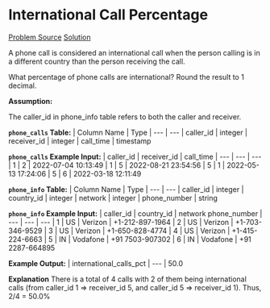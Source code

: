 # International Call Percentage

[Problem Source](https://datalemur.com/questions/international-call-percentage)
[Solution](solutions\017_international_call_percentage.sql)

A phone call is considered an international call when the person calling is in a different country than the person receiving the call.

What percentage of phone calls are international? Round the result to 1 decimal.

**Assumption:**

The caller_id in phone_info table refers to both the caller and receiver.

**`phone_calls` Table:**
| Column Name | Type
| --- | ---
| caller_id | integer
| receiver_id | integer
| call_time | timestamp

**`phone_calls` Example Input:**
| caller_id | receiver_id | call_time
| --- | --- | ---
| 1 | 2 | 2022-07-04 10:13:49
| 1 | 5 | 2022-08-21 23:54:56
| 5 | 1 | 2022-05-13 17:24:06
| 5 | 6 | 2022-03-18 12:11:49

**`phone_info` Table:**
| Column Name | Type
| --- | ---
| caller_id | integer
| country_id | integer
| network | integer
| phone_number | string

**`phone_info` Example Input:**
| caller_id | country_id | network phone_number
| --- | --- | ---
| 1 | US | Verizon | +1-212-897-1964
| 2 | US | Verizon | +1-703-346-9529
| 3 | US | Verizon | +1-650-828-4774
| 4 | US | Verizon | +1-415-224-6663
| 5 | IN | Vodafone | +91 7503-907302
| 6 | IN | Vodafone | +91 2287-664895

**Example Output:**
| international_calls_pct
| ---
| 50.0

**Explanation**
There is a total of 4 calls with 2 of them being international calls (from caller_id 1 => receiver_id 5, and caller_id 5 => receiver_id 1). Thus, 2/4 = 50.0%
